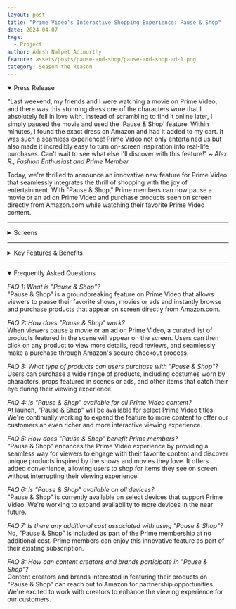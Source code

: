 ```yaml
---
layout: post
title: "Prime Video's Interactive Shopping Experience: Pause & Shop"
date: 2024-04-07
tags:
  - Project
author: Adesh Nalpet Adimurthy
feature: assets/posts/pause-and-shop/pause-and-shop-ad-1.png
category: Season the Reason
---
```


<details open><summary class="h3">Press Release</summary>

<p>"Last weekend, my friends and I were watching a movie on Prime Video, and there was this stunning dress one of the characters wore that I absolutely fell in love with. Instead of scrambling to find it online later, I simply paused the movie and used the 'Pause & Shop' feature. Within minutes, I found the exact dress on Amazon and had it added to my cart. It was such a seamless experience! Prime Video not only entertained us but also made it incredibly easy to turn on-screen inspiration into real-life purchases. Can't wait to see what else I'll discover with this feature!" ~ <i>Alex R., Fashion Enthusiast and Prime Member</i></p>

<p>Today, we're thrilled to announce an innovative new feature for Prime Video that seamlessly integrates the thrill of shopping with the joy of entertainment. With "Pause & Shop," Prime members can now pause a movie or an ad on Prime Video and purchase products seen on screen directly from Amazon.com while watching their favorite Prime Video content.</p>
</details>

<hr class="hr">

<details><summary class="h3">Screens</summary>

<p><img src="./assets/posts/pause-and-shop/pause-and-shop-1.png" /> </p>

<p><img src="./assets/posts/pause-and-shop/pause-and-shop-2.png" /> </p>

<p><img src="./assets/posts/pause-and-shop/pause-and-shop-3.png" /> </p>

<p><img src="./assets/posts/pause-and-shop/pause-and-shop-4.png" /> </p>

<p><img src="./assets/posts/pause-and-shop/pause-and-shop-ad-1.png" /> </p>
</details>

<hr class="hr">

<details><summary class="h3">Key Features & Benefits</summary>

<p><i>Pause & Shop:</i> With this feature, users can pause any scene in a movie or an ad on Prime Video and instantly access a curated list of products appearing in that particular scene. This includes props, costumes, accessories, and more.</p>

<p><i>Interactive Shopping Experience:</i> Users can explore detailed information about each product, such as pricing, availability, and customer rating, without leaving the Prime Video player. They can also add items to their Amazon cart or wish list with just a few clicks.</p>

<p><i>Seamless Integration with Amazon.com:</i> This feature seamlessly integrates Prime Video with Amazon.com, offering a unified shopping experience. Users can complete their purchases directly on Amazon.com, leveraging their existing account and payment preferences.</p>

<hr class="hr">

<p><i>Enhanced Engagement:</i> By providing an interactive and immersive experience, this feature deepens user involvement with content on Prime Video, fostering stronger brand loyalty and increased customer engagement.</p>

<p><i>Convenience:</i> Users can effortlessly discover and purchase products they see on screen without interrupting their viewing experience or searching for them separately.</p>

<p><i>Increased Revenue:</i> This feature creates new opportunities for revenue generation by driving sales of products featured in movies and ads on Prime Video, benefiting both content creators and Amazon sellers.</p>


</details>

<hr class="hr">

<details open><summary class="h3">Frequently Asked Questions</summary>

<p><i>FAQ 1: What is "Pause & Shop"?</i> <br>
"Pause & Shop" is a groundbreaking feature on Prime Video that allows viewers to pause their favorite shows, movies or ads and instantly browse and purchase products that appear on screen directly from Amazon.com.</p>

<p><i>FAQ 2: How does "Pause & Shop" work?</i> <br>
When viewers pause a movie or an ad on Prime Video, a curated list of products featured in the scene will appear on the screen. Users can then click on any product to view more details, read reviews, and seamlessly make a purchase through Amazon's secure checkout process.</p>

<p><i>FAQ 3: What type of products can users purchase with "Pause & Shop"?</i> <br>
Users can purchase a wide range of products, including costumes worn by characters, props featured in scenes or ads, and other items that catch their eye during their viewing experience.</p>

<p><i>FAQ 4: Is "Pause & Shop" available for all Prime Video content?</i> <br>
At launch, "Pause & Shop" will be available for select Prime Video titles. We're continually working to expand the feature to more content to offer our customers an even richer and more interactive viewing experience.</p>

<p><i>FAQ 5: How does "Pause & Shop" benefit Prime members?</i> <br>
"Pause & Shop" enhances the Prime Video experience by providing a seamless way for viewers to engage with their favorite content and discover unique products inspired by the shows and movies they love. It offers added convenience, allowing users to shop for items they see on screen without interrupting their viewing experience.</p>

<p><i>FAQ 6: Is "Pause & Shop" available on all devices?</i> <br>
"Pause & Shop" is currently available on select devices that support Prime Video. We're working to expand availability to more devices in the near future.</p>

<p><i>FAQ 7: Is there any additional cost associated with using "Pause & Shop"?</i> <br>
No, "Pause & Shop" is included as part of the Prime membership at no additional cost. Prime members can enjoy this innovative feature as part of their existing subscription.</p>

<p><i>FAQ 8: How can content creators and brands participate in "Pause & Shop"?</i> <br>
Content creators and brands interested in featuring their products on "Pause & Shop" can reach out to Amazon for partnership opportunities. We're excited to work with creators to enhance the viewing experience for our customers.</p>

</details>

<br>